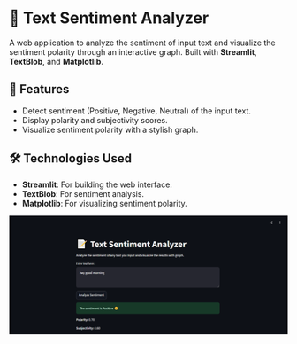 # 📝 Text Sentiment Analyzer

A web application to analyze the sentiment of input text and visualize the sentiment polarity through an interactive graph. Built with **Streamlit**, **TextBlob**, and **Matplotlib**.

## 🚀 Features
- Detect sentiment (Positive, Negative, Neutral) of the input text.
- Display polarity and subjectivity scores.
- Visualize sentiment polarity with a stylish graph.

## 🛠️ Technologies Used
- **Streamlit**: For building the web interface.
- **TextBlob**: For sentiment analysis.
- **Matplotlib**: For visualizing sentiment polarity.

![out1](https://github.com/nandanaprashanth/Text-Sentiment-Analyzer/blob/d46180d08c5a61aca3ad9f61d8f4de9f9fc703df/out1.PNG)
